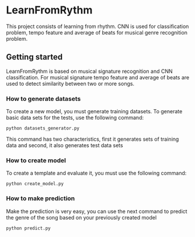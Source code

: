 # LearnFromRythm
This project consists of learning from rhythm. CNN is used for classification problem, 
tempo feature and average of beats for musical genre recognition problem.

## Getting started
LearnFromRythm is based on musical signature recognition and CNN classification.
For musical signature  tempo feature and average of beats are used to detect similarity 
between two or more songs. 

### How to generate datasets
To create a new model, you must generate training datasets.
To generate basic data sets for the tests, use the following command:

```
python datasets_generator.py
```
This command has two characteristics, first it generates sets of training data and
second, it also generates test data sets

### How to create model
To create a template and evaluate it, you must use the following command:

```
python create_model.py
```

### How to make prediction
Make the prediction is very easy, you can use the next
command to predict the genre of the song based on your previously created model

```
python predict.py
```

